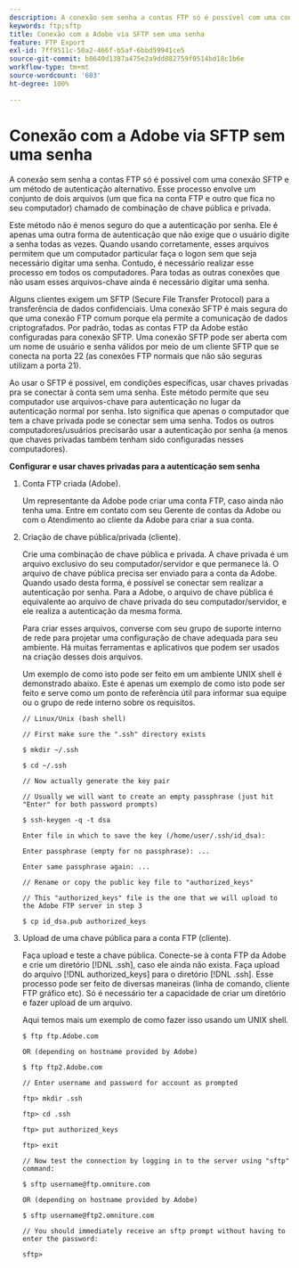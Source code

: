 ```yaml
---
description: A conexão sem senha a contas FTP só é possível com uma conexão SFTP e um método de autenticação alternativo. Esse processo envolve um conjunto de dois arquivos (um que fica na conta FTP e outro que fica no seu computador) chamado de combinação de chave pública e privada.
keywords: ftp;sftp
title: Conexão com a Adobe via SFTP sem uma senha
feature: FTP Export
exl-id: 7ff9511c-50a2-466f-b5af-6bbd59941ce5
source-git-commit: b8640d1387a475e2a9dd082759f0514bd18c1b6e
workflow-type: tm+mt
source-wordcount: '603'
ht-degree: 100%

---
```


# Conexão com a Adobe via SFTP sem uma senha

A conexão sem senha a contas FTP só é possível com uma conexão SFTP e um método de autenticação alternativo. Esse processo envolve um conjunto de dois arquivos (um que fica na conta FTP e outro que fica no seu computador) chamado de combinação de chave pública e privada.

Este método não é menos seguro do que a autenticação por senha. Ele é apenas uma outra forma de autenticação que não exige que o usuário digite a senha todas as vezes. Quando usando corretamente, esses arquivos permitem que um computador particular faça o logon sem que seja necessário digitar uma senha. Contudo, é necessário realizar esse processo em todos os computadores. Para todas as outras conexões que não usam esses arquivos-chave ainda é necessário digitar uma senha.

Alguns clientes exigem um SFTP (Secure File Transfer Protocol) para a transferência de dados confidenciais. Uma conexão SFTP é mais segura do que uma conexão FTP comum porque ela permite a comunicação de dados criptografados. Por padrão, todas as contas FTP da Adobe estão configuradas para conexão SFTP. Uma conexão SFTP pode ser aberta com um nome de usuário e senha válidos por meio de um cliente SFTP que se conecta na porta 22 (as conexões FTP normais que não são seguras utilizam a porta 21).

Ao usar o SFTP é possível, em condições específicas, usar chaves privadas pra se conectar à conta sem uma senha. Este método permite que seu computador use arquivos-chave para autenticação no lugar da autenticação normal por senha. Isto significa que apenas o computador que tem a chave privada pode se conectar sem uma senha. Todos os outros computadores/usuários precisarão usar a autenticação por senha (a menos que chaves privadas também tenham sido configuradas nesses computadores).

**Configurar e usar chaves privadas para a autenticação sem senha**

1. Conta FTP criada (Adobe).

   Um representante da Adobe pode criar uma conta FTP, caso ainda não tenha uma. Entre em contato com seu Gerente de contas da Adobe ou com o Atendimento ao cliente da Adobe para criar a sua conta.
1. Criação de chave pública/privada (cliente).

   Crie uma combinação de chave pública e privada. A chave privada é um arquivo exclusivo do seu computador/servidor e que permanece lá. O arquivo de chave pública precisa ser enviado para a conta da Adobe. Quando usado desta forma, é possível se conectar sem realizar a autenticação por senha. Para a Adobe, o arquivo de chave pública é equivalente ao arquivo de chave privada do seu computador/servidor, e ele realiza a autenticação da mesma forma.

   Para criar esses arquivos, converse com seu grupo de suporte interno de rede para projetar uma configuração de chave adequada para seu ambiente. Há muitas ferramentas e aplicativos que podem ser usados na criação desses dois arquivos.

   Um exemplo de como isto pode ser feito em um ambiente UNIX shell é demonstrado abaixo. Este é apenas um exemplo de como isto pode ser feito e serve como um ponto de referência útil para informar sua equipe ou o grupo de rede interno sobre os requisitos.

   ```
   // Linux/Unix (bash shell)
   
   // First make sure the ".ssh" directory exists
   
   $ mkdir ~/.ssh
   
   $ cd ~/.ssh
   
   // Now actually generate the key pair
   
   // Usually we will want to create an empty passphrase (just hit "Enter" for both password prompts)
   
   $ ssh-keygen -q -t dsa
   
   Enter file in which to save the key (/home/user/.ssh/id_dsa):
   
   Enter passphrase (empty for no passphrase): ...
   
   Enter same passphrase again: ...
   
   // Rename or copy the public key file to "authorized_keys"
   
   // This "authorized_keys" file is the one that we will upload to the Adobe FTP server in step 3
   
   $ cp id_dsa.pub authorized_keys 
   ```

1. Upload de uma chave pública para a conta FTP (cliente).

   Faça upload e teste a chave pública. Conecte-se à conta FTP da Adobe e crie um diretório [!DNL .ssh], caso ele ainda não exista. Faça upload do arquivo [!DNL authorized_keys] para o diretório [!DNL .ssh]. Esse processo pode ser feito de diversas maneiras (linha de comando, cliente FTP gráfico etc). Só é necessário ter a capacidade de criar um diretório e fazer upload de um arquivo.

   Aqui temos mais um exemplo de como fazer isso usando um UNIX shell.

   ```
   $ ftp ftp.Adobe.com
   
   OR (depending on hostname provided by Adobe)
   
   $ ftp ftp2.Adobe.com
   
   // Enter username and password for account as prompted
   
   ftp> mkdir .ssh
   
   ftp> cd .ssh
   
   ftp> put authorized_keys
   
   ftp> exit
   
   // Now test the connection by logging in to the server using "sftp" command:
   
   $ sftp username@ftp.omniture.com
   
   OR (depending on hostname provided by Adobe)
   
   $ sftp username@ftp2.omniture.com
   
   // You should immediately receive an sftp prompt without having to enter the password:
   
   sftp>
   ```
